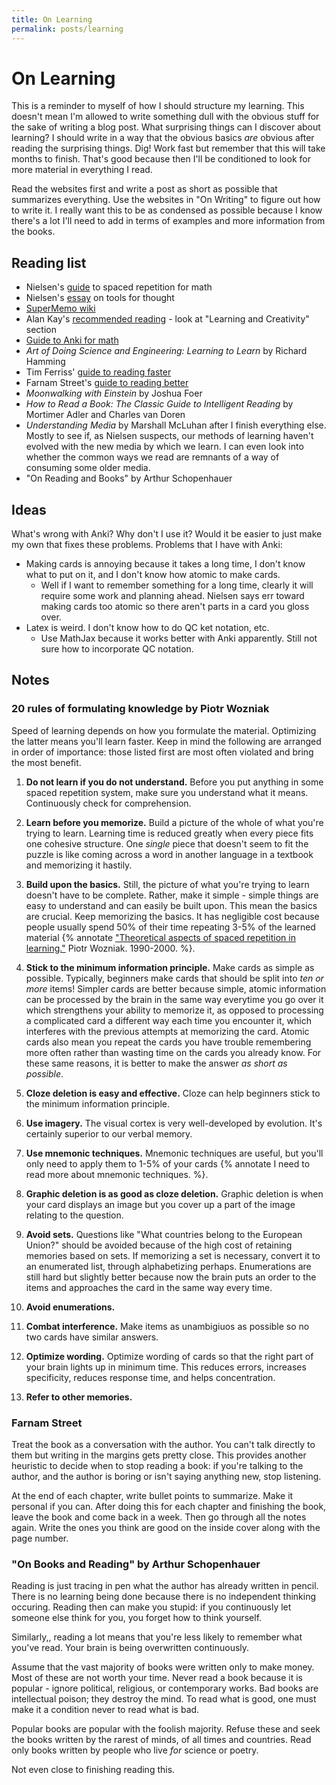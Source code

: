 ```yaml
---
title: On Learning 
permalink: posts/learning
--- 
```

# On Learning 

This is a reminder to myself of how I should structure my learning. This doesn't mean I'm allowed to write something dull with the obvious stuff for the sake of writing a blog post. What surprising things can I discover about learning? I should write in a way that the obvious basics *are* obvious after reading the surprising things. Dig! Work fast but remember that this will take months to finish. That's good because then I'll be conditioned to look for more material in everything I read. 

Read the websites first and write a post as short as possible that summarizes everything. Use the websites in "On Writing" to figure out how to write it. I really want this to be as condensed as possible because I know there's a lot I'll need to add in terms of examples and more information from the books. 

## Reading list 

- Nielsen's [guide](http://cognitivemedium.com/srs-mathematics) to spaced repetition for math 
- Nielsen's [essay](https://numinous.productions/ttft/) on tools for thought
- [SuperMemo wiki](https://supermemo.guru/wiki/SuperMemo_Guru)
- Alan Kay's [recommended reading](http://www.squeakland.org/resources/books/readingList.jsp) - look at "Learning and Creativity" section
- [Guide to Anki for math](https://www.reddit.com/r/Anki/comments/43mf83/guide_how_to_anki_maths_the_right_way/)
- *Art of Doing Science and Engineering: Learning to Learn* by Richard Hamming
- Tim Ferriss' [guide to reading faster](https://tim.blog/2009/07/30/speed-reading-and-accelerated-learning/)
- Farnam Street's [guide to reading better](https://fs.blog/reading/)
- *Moonwalking with Einstein* by Joshua Foer 
- *How to Read a Book: The Classic Guide to Intelligent Reading* by Mortimer Adler and Charles van Doren
- *Understanding Media* by Marshall McLuhan after I finish everything else. Mostly to see if, as Nielsen suspects, our methods of learning haven't evolved with the new media by which we learn. I can even look into whether the common ways we read are remnants of a way of consuming some older media. 
- "On Reading and Books" by Arthur Schopenhauer

## Ideas 

What's wrong with Anki? Why don't I use it? Would it be easier to just make my own that fixes these problems. Problems that I have with Anki: 
- Making cards is annoying because it takes a long time, I don't know what to put on it, and I don't know how atomic to make cards. 
    - Well if I want to remember something for a long time, clearly it will require some work and planning ahead. Nielsen says err toward making cards too atomic so there aren't parts in a card you gloss over. 
- Latex is weird. I don't know how to do QC ket notation, etc. 
    - Use MathJax because it works better with Anki apparently. Still not sure how to incorporate QC notation. 

## Notes 

### 20 rules of formulating knowledge by Piotr Wozniak 

Speed of learning depends on how you formulate the material. Optimizing the latter means you'll learn faster. Keep in mind the following are arranged in order of importance: those listed first are most often violated and bring the most benefit. 

1. **Do not learn if you do not understand.** Before you put anything in some spaced repetition system, make sure you understand what it means. Continuously check for comprehension. 

2. **Learn before you memorize.** Build a picture of the whole of what you're trying to learn. Learning time is reduced greatly when every piece fits one cohesive structure. One *single* piece that doesn't seem to fit the puzzle is like coming across a word in another language in a textbook and memorizing it hastily. 

3. **Build upon the basics.** Still, the picture of what you're trying to learn doesn't have to be complete. Rather, make it simple - simple things are easy to understand and can easily be built upon. This mean the basics are crucial. Keep memorizing the basics. It has negligible cost because people usually spend 50% of their time repeating 3-5% of the learned material {% annotate <a href="https://www.supermemo.com/en/archives1990-2015/articles/theory">"Theoretical aspects of spaced repetition in learning."</a> Piotr Wozniak. 1990-2000. %}. 

4. **Stick to the minimum information principle.** Make cards as simple as possible. Typically, beginners make cards that should be split into *ten or more* items! Simpler cards are better because simple, atomic information can be processed by the brain in the same way everytime you go over it which strengthens your ability to memorize it, as opposed to processing a complicated card a different way each time you encounter it, which interferes with the previous attempts at memorizing the card. Atomic cards also mean you repeat the cards you have trouble remembering more often rather than wasting time on the cards you already know. For these same reasons, it is better to make the answer *as short as possible*. 

5. **Cloze deletion is easy and effective.** Cloze can help beginners stick to the minimum information principle. 

6. **Use imagery.** The visual cortex is very well-developed by  evolution. It's certainly superior to our verbal memory. 

7. **Use mnemonic techniques.** Mnemonic techniques are useful, but you'll only need to apply them to 1-5% of your cards {% annotate I need to read more about mnemonic techniques. %}. 

8. **Graphic deletion is as good as cloze deletion.** Graphic deletion is when your card displays an image but you cover up a part of the image relating to the question. 

9. **Avoid sets.** Questions like "What countries belong to the European Union?" should be avoided because of the high cost of retaining memories based on sets. If memorizing a set is necessary, convert it to an enumerated list, through alphabetizing perhaps. Enumerations are still hard but slightly better because now the brain puts an order to the items and approaches the card in the same way every time. 

10. **Avoid enumerations.** 

11. **Combat interference.** Make items as unambigiuos as possible so no two cards have similar answers. 

12. **Optimize wording.** Optimize wording of cards so that the right part of your brain lights up in minimum time. This reduces errors, increases specificity, reduces response time, and helps concentration. 

13. **Refer to other memories.** 

### Farnam Street 

Treat the book as a conversation with the author. You can't talk directly to them but writing in the margins gets pretty close. This provides another heuristic to decide when to stop reading a book: if you're talking to the author, and the author is boring or isn't saying anything new, stop listening. 

At the end of each chapter, write bullet points to summarize. Make it personal if you can. After doing this for each chapter and finishing the book, leave the book and come back in a week. Then go through all the notes again. Write the ones you think are good on the inside cover along with the page number. 

### "On Books and Reading" by Arthur Schopenhauer 

Reading is just tracing in pen what the author has already written in pencil. There is no learning being done because there is no independent thinking occuring. Reading then can make you stupid: if you continuously let someone else think for you, you forget how to think yourself. 

Similarly,, reading a lot means that you're less likely to remember what you've read. Your brain is being overwritten continuously. 

Assume that the vast majority of books were written only to make money. Most of these are not worth your time. Never read a book because it is popular - ignore political, religious, or contemporary works. Bad books are intellectual poison; they destroy the mind. To read what is good, one must make it a condition never to read what is bad. 

Popular books are popular with the foolish majority. Refuse these and seek the books written by the rarest of minds, of all times and countries. Read only books written by people who live *for* science or poetry. 

Not even close to finishing reading this. 